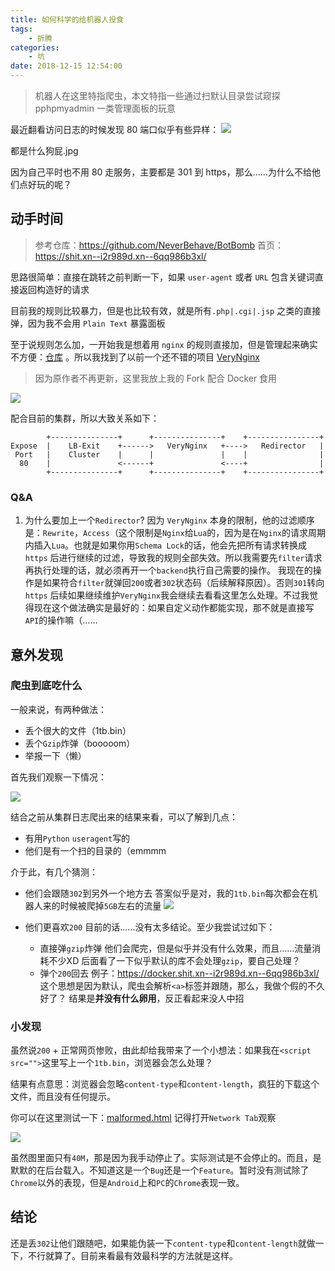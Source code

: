 ```yaml
---
title: 如何科学的给机器人投食
tags: 
    - 折腾
categories:
    - 坑
date: 2018-12-15 12:54:00
---
```


> 机器人在这里特指爬虫，本文特指一些通过扫默认目录尝试窥探 pphpmyadmin 一类管理面板的玩意

最近翻看访问日志的时候发现 80 端口似乎有些异样：
![](/images/media/botboom/kibana.png)

都是什么狗屁.jpg 

因为自己平时也不用 80 走服务，主要都是 301 到 https，那么……为什么不给他们点好玩的呢？

## 动手时间

> 参考仓库：https://github.com/NeverBehave/BotBomb
> 首页：https://shit.xn--i2r989d.xn--6qq986b3xl/

思路很简单：直接在跳转之前判断一下，如果 `user-agent` 或者 `URL` 包含关键词直接返回构造好的请求

目前我的规则比较暴力，但是也比较有效，就是所有`.php|.cgi|.jsp` 之类的直接弹，因为我不会用 `Plain Text` 暴露面板

至于说规则怎么加，一开始我是想着用 `nginx` 的规则直接加，但是管理起来确实不方便：[仓库](https://github.com/NeverBehave/docker-nginx-https-redirect/) 。所以我找到了以前一个还不错的项目 [VeryNginx](https://github.com/NeverBehave/VeryNginx)

> 因为原作者不再更新，这里我放上我的 Fork 配合 Docker 食用

![](/images/media/botboom/verynginx_1.png)

配合目前的集群，所以大致关系如下：

```
        +---------------+      +---------------+    +----------------+
Expose  |    LB-Exit    +------>   VeryNginx   +---->   Redirector   |
 Port   |    Cluster    |      |               |    |                |
  80    |               <------+               <----+                |
        +---------------+      +---------------+    +----------------+
```
### Q&A

1. 为什么要加上一个`Redirector`?
	因为 `VeryNginx` 本身的限制，他的过滤顺序是：`Rewrite`，`Access`（这个限制是`Nginx`给`Lua`的，因为是在`Nginx`的请求周期内插入`Lua`。也就是如果你用`Schema Lock`的话，他会先把所有请求转换成 `https` 后进行继续的过滤，导致我的规则全部失效。所以我需要先`filter`请求再执行处理的话，就必须再开一个`backend`执行自己需要的操作。
	我现在的操作是如果符合`filter`就弹回`200`或者`302`状态码（后续解释原因）。否则`301`转向`https`
	后续如果继续维护`VeryNginx`我会继续去看看这里怎么处理。不过我觉得现在这个做法确实是最好的：如果自定义动作都能实现，那不就是直接写`API`的操作嘛（……

## 意外发现

### 爬虫到底吃什么

一般来说，有两种做法：

- 丢个很大的文件（1tb.bin）
- 丢个`Gzip`炸弹（booooom）
- 举报一下（懒）

首先我们观察一下情况：

![](/images/media/botboom/verynginx_2.png)

结合之前从集群日志爬出来的结果来看，可以了解到几点：

- 有用`Python` `useragent`写的
- 他们是有一个扫的目录的（emmmm

介于此，有几个猜测：

- 他们会跟随`302`到另外一个地方去
	答案似乎是对，我的`1tb.bin`每次都会在机器人来的时候被爬掉`5GB`左右的流量
	![](/images/media/botboom/cloudflare.png)

- 他们更喜欢`200`
	目前的话……没有太多结论。至少我尝试过如下：
	
	- 直接弹`gzip`炸弹
	他们会爬完，但是似乎并没有什么效果，而且……流量消耗不少XD
	后面看了一下似乎默认的库不会处理`gzip`，要自己处理？
	- 弹个`200`回去
	例子：https://docker.shit.xn--i2r989d.xn--6qq986b3xl/
	这个思想是因为默认，爬虫会解析`<a>`标签并跟随，那么，我做个假的不久好了？
	结果是**并没有什么卵用**，反正看起来没人中招

### 小发现

虽然说`200` + 正常网页惨败，由此却给我带来了一个小想法：如果我在`<script src="">`这里写上一个`1tb.bin`，浏览器会怎么处理？

结果有点意思：浏览器会忽略`content-type`和`content-length`，疯狂的下载这个文件，而且没有任何提示。

你可以在这里测试一下：[malformed.html](https://docker.shit.xn--i2r989d.xn--6qq986b3xl/malformed.html)
记得打开`Network Tab`观察

![](/images/media/botboom/malformed.png)

虽然图里面只有`40M`，那是因为我手动停止了。实际测试是不会停止的。而且，是默默的在后台载入。不知道这是一个`Bug`还是一个`Feature`。暂时没有测试除了`Chrome`以外的表现，但是`Android`上和`PC`的`Chrome`表现一致。

## 结论

还是丢`302`让他们跟随吧，如果能伪装一下`content-type`和`content-length`就做一下，不行就算了。目前来看最有效最科学的方法就是这样。
<!--stackedit_data:
eyJoaXN0b3J5IjpbMzUzOTk4MDQ1XX0=
-->